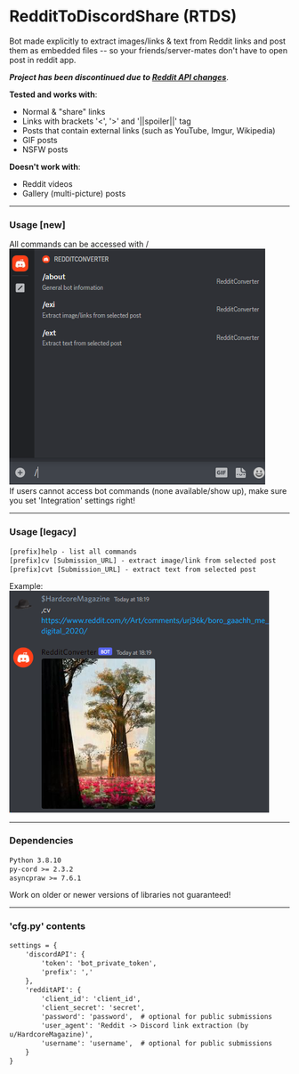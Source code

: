 # RedditToDiscordShare (RTDS)

Bot made explicitly to extract 
images/links & text from Reddit links
and post them as embedded files 
-- so your friends/server-mates don't have to open post
in reddit app.

***Project has been discontinued due to [Reddit API changes](https://en.wikipedia.org/wiki/2023_Reddit_API_controversy)***.

**Tested and works with**:
- Normal & "share" links
- Links with brackets '<', '>' and '||spoiler||' tag
- Posts that contain external links (such as YouTube, Imgur, Wikipedia)
- GIF posts
- NSFW posts

**Doesn't work with**:
- Reddit videos
- Gallery (multi-picture) posts

---
### Usage [new]
All commands can be accessed with /  
![image](image2.png)  
If users cannot access bot commands (none available/show up),
make sure you set 'Integration' settings right! 

---
### Usage [legacy]
```
[prefix]help - list all commands
[prefix]cv [Submission_URL] - extract image/link from selected post  
[prefix]cvt [Submission_URL] - extract text from selected post  
```
Example:  
![image](image.png)

---
### Dependencies
```
Python 3.8.10
py-cord >= 2.3.2
asyncpraw >= 7.6.1
```
Work on older or newer versions of libraries not guaranteed!

---
### 'cfg.py' contents
```
settings = {
    'discordAPI': {
        'token': 'bot_private_token',
        'prefix': ','
    },
    'redditAPI': {
        'client_id': 'client_id',
        'client_secret': 'secret',
        'password': 'password',  # optional for public submissions
        'user_agent': 'Reddit -> Discord link extraction (by u/HardcoreMagazine)',
        'username': 'username',  # optional for public submissions
    }
}
```
